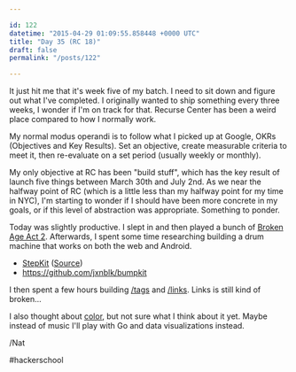 ```yaml
---

id: 122
datetime: "2015-04-29 01:09:55.858448 +0000 UTC"
title: "Day 35 (RC 18)"
draft: false
permalink: "/posts/122"

---
```


It just hit me that it's week five of my batch. I need to sit down and figure out what I've completed. I originally wanted to ship something every three weeks, I wonder if I'm on track for that. Recurse Center has been a weird place compared to how I normally work. 

My normal modus operandi is to follow what I picked up at Google, OKRs (Objectives and Key Results). Set an objective, create measurable criteria to meet it, then re-evaluate on a set period (usually weekly or monthly).

My only objective at RC has been "build stuff", which has the key result of launch five things between March 30th and July 2nd. As we near the halfway point of RC (which is a little less than my halfway point for my time in NYC), I'm starting to wonder if I should have been more concrete in my goals, or if this level of abstraction was appropriate. Something to ponder.

Today was slightly productive. I slept in and then played a bunch of [Broken Age Act 2](http://www.brokenagegame.com/). Afterwards, I spent some time researching building a drum machine that works on both the web and Android.

 - [StepKit](http://jxnblk.com/stepkit/?tempo=96&currentKit=1&currentBank=2&loopLength=16) ([Source](https://github.com/jxnblk/stepkit))
 - https://github.com/jxnblk/bumpkit

I then spent a few hours building [/tags](https://writing.natwelch.com/tags) and [/links](https://writing.natwelch.com/links). Links is still kind of broken...

I also thought about [color](http://clrs.cc/), but not sure what I think about it yet. Maybe instead of music I'll play with Go and data visualizations instead.

/Nat

#hackerschool
